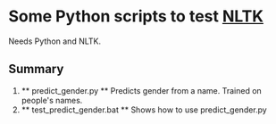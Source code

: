 # Some Python scripts to test [NLTK](http://www.nltk.org/)

Needs Python and NLTK.

## Summary
1. ** predict_gender.py ** Predicts gender from a name. Trained on people's names.
2. ** test_predict_gender.bat ** Shows how to use predict_gender.py
